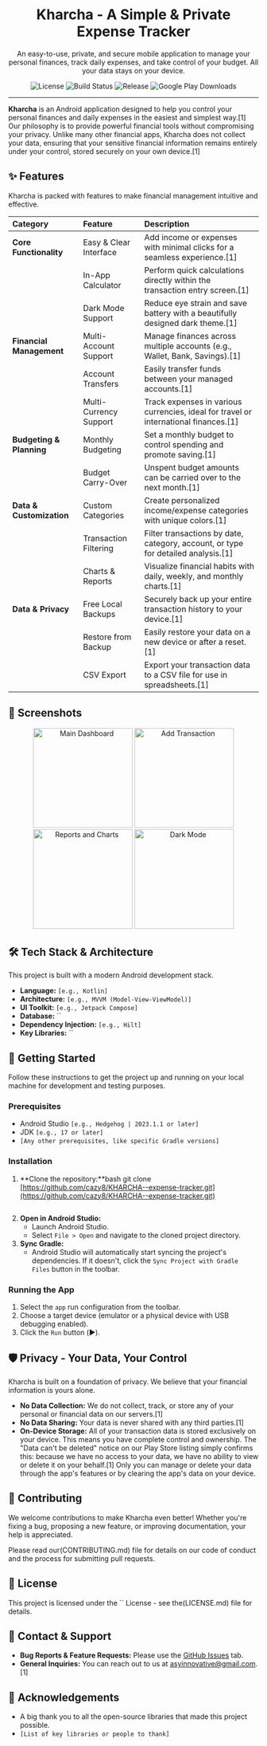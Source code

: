 <div align="center">
  <h1>Kharcha - A Simple & Private Expense Tracker</h1>
  <p>
    An easy-to-use, private, and secure mobile application to manage your personal finances, track daily expenses, and take control of your budget. All your data stays on your device.
  </p>
  
  <p>
    <img src="[https://img.shields.io/github/license/cazy8/KHARCHA--expense-tracker](https://img.shields.io/github/license/cazy8/KHARCHA--expense-tracker)" alt="License">
    <img src="[https://img.shields.io/github/actions/workflow/status/cazy8/KHARCHA--expense-tracker/android.yml?branch=main](https://img.shields.io/github/actions/workflow/status/cazy8/KHARCHA--expense-tracker/android.yml?branch=main)" alt="Build Status">
    <img src="[https://img.shields.io/github/v/release/cazy8/KHARCHA--expense-tracker](https://img.shields.io/github/v/release/cazy8/KHARCHA--expense-tracker)" alt="Release">
    <img src="[https://img.shields.io/badge/Google_Play-Downloads-brightgreen](https://img.shields.io/badge/Google_Play-Downloads-brightgreen)" alt="Google Play Downloads">
  </p>
</div>

---

**Kharcha** is an Android application designed to help you control your personal finances and daily expenses in the easiest and simplest way.[1] Our philosophy is to provide powerful financial tools without compromising your privacy. Unlike many other financial apps, Kharcha does not collect your data, ensuring that your sensitive financial information remains entirely under your control, stored securely on your own device.[1]

## ✨ Features

Kharcha is packed with features to make financial management intuitive and effective.

| Category | Feature | Description |
| :--- | :--- | :--- |
| **Core Functionality** | Easy & Clear Interface | Add income or expenses with minimal clicks for a seamless experience.[1] |
| | In-App Calculator | Perform quick calculations directly within the transaction entry screen.[1] |
| | Dark Mode Support | Reduce eye strain and save battery with a beautifully designed dark theme.[1] |
| **Financial Management** | Multi-Account Support | Manage finances across multiple accounts (e.g., Wallet, Bank, Savings).[1] |
| | Account Transfers | Easily transfer funds between your managed accounts.[1] |
| | Multi-Currency Support | Track expenses in various currencies, ideal for travel or international finances.[1] |
| **Budgeting & Planning** | Monthly Budgeting | Set a monthly budget to control spending and promote saving.[1] |
| | Budget Carry-Over | Unspent budget amounts can be carried over to the next month.[1] |
| **Data & Customization** | Custom Categories | Create personalized income/expense categories with unique colors.[1] |
| | Transaction Filtering | Filter transactions by date, category, account, or type for detailed analysis.[1] |
| | Charts & Reports | Visualize financial habits with daily, weekly, and monthly charts.[1] |
| **Data & Privacy** | Free Local Backups | Securely back up your entire transaction history to your device.[1] |
| | Restore from Backup | Easily restore your data on a new device or after a reset.[1] |
| | CSV Export | Export your transaction data to a CSV file for use in spreadsheets.[1] |

## 📱 Screenshots

<p align="center">
  <img src="path/to/screenshot1.png" width="200" alt="Main Dashboard">
  <img src="path/to/screenshot2.png" width="200" alt="Add Transaction">
  <img src="path/to/screenshot3.png" width="200" alt="Reports and Charts">
  <img src="path/to/screenshot4.png" width="200" alt="Dark Mode">
</p>

## 🛠️ Tech Stack & Architecture

This project is built with a modern Android development stack.

- **Language:** `[e.g., Kotlin]`
- **Architecture:** `[e.g., MVVM (Model-View-ViewModel)]`
- **UI Toolkit:** `[e.g., Jetpack Compose]`
- **Database:** ``
- **Dependency Injection:** `[e.g., Hilt]`
- **Key Libraries:** ``

## 🚀 Getting Started

Follow these instructions to get the project up and running on your local machine for development and testing purposes.

### Prerequisites

- Android Studio `[e.g., Hedgehog | 2023.1.1 or later]`
- JDK `[e.g., 17 or later]`
- `[Any other prerequisites, like specific Gradle versions]`

### Installation

1.  **Clone the repository:**bash
    git clone [https://github.com/cazy8/KHARCHA--expense-tracker.git](https://github.com/cazy8/KHARCHA--expense-tracker.git)
    ```
2.  **Open in Android Studio:**
    - Launch Android Studio.
    - Select `File > Open` and navigate to the cloned project directory.
3.  **Sync Gradle:**
    - Android Studio will automatically start syncing the project's dependencies. If it doesn't, click the `Sync Project with Gradle Files` button in the toolbar.

### Running the App

1.  Select the `app` run configuration from the toolbar.
2.  Choose a target device (emulator or a physical device with USB debugging enabled).
3.  Click the `Run` button (▶️).

## 🛡️ Privacy - Your Data, Your Control

Kharcha is built on a foundation of privacy. We believe that your financial information is yours alone.

-   **No Data Collection:** We do not collect, track, or store any of your personal or financial data on our servers.[1]
-   **No Data Sharing:** Your data is never shared with any third parties.[1]
-   **On-Device Storage:** All of your transaction data is stored exclusively on your device. This means you have complete control and ownership. The "Data can't be deleted" notice on our Play Store listing simply confirms this: because we have no access to your data, we have no ability to view or delete it on your behalf.[1] Only you can manage or delete your data through the app's features or by clearing the app's data on your device.

## 🤝 Contributing

We welcome contributions to make Kharcha even better! Whether you're fixing a bug, proposing a new feature, or improving documentation, your help is appreciated.

Please read our(CONTRIBUTING.md) file for details on our code of conduct and the process for submitting pull requests.

## 📜 License

This project is licensed under the `` License - see the(LICENSE.md) file for details.

## 📧 Contact & Support

- **Bug Reports & Feature Requests:** Please use the [GitHub Issues](https://github.com/cazy8/KHARCHA--expense-tracker/issues) tab.
- **General Inquiries:** You can reach out to us at <asyinnovative@gmail.com>.[1]

## 🙏 Acknowledgements

- A big thank you to all the open-source libraries that made this project possible.
- `[List of key libraries or people to thank]`
